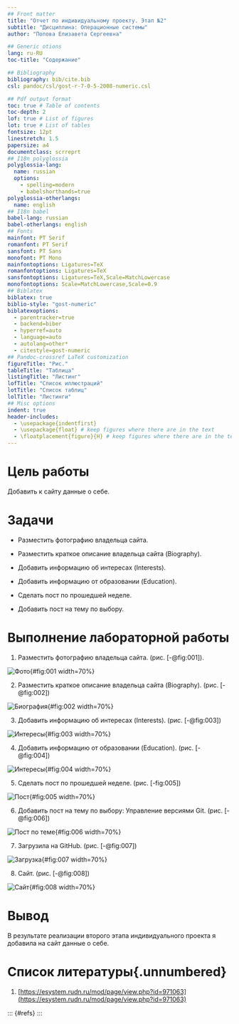 ```yaml
---
## Front matter
title: "Отчет по индивидуальному проекту. Этап №2"
subtitle: "Дисциплина: Операционные системы"
author: "Попова Елизавета Сергеевна"

## Generic otions
lang: ru-RU
toc-title: "Содержание"

## Bibliography
bibliography: bib/cite.bib
csl: pandoc/csl/gost-r-7-0-5-2008-numeric.csl

## Pdf output format
toc: true # Table of contents
toc-depth: 2
lof: true # List of figures
lot: true # List of tables
fontsize: 12pt
linestretch: 1.5
papersize: a4
documentclass: scrreprt
## I18n polyglossia
polyglossia-lang:
  name: russian
  options:
	- spelling=modern
	- babelshorthands=true
polyglossia-otherlangs:
  name: english
## I18n babel
babel-lang: russian
babel-otherlangs: english
## Fonts
mainfont: PT Serif
romanfont: PT Serif
sansfont: PT Sans
monofont: PT Mono
mainfontoptions: Ligatures=TeX
romanfontoptions: Ligatures=TeX
sansfontoptions: Ligatures=TeX,Scale=MatchLowercase
monofontoptions: Scale=MatchLowercase,Scale=0.9
## Biblatex
biblatex: true
biblio-style: "gost-numeric"
biblatexoptions:
  - parentracker=true
  - backend=biber
  - hyperref=auto
  - language=auto
  - autolang=other*
  - citestyle=gost-numeric
## Pandoc-crossref LaTeX customization
figureTitle: "Рис."
tableTitle: "Таблица"
listingTitle: "Листинг"
lofTitle: "Список иллюстраций"
lotTitle: "Список таблиц"
lolTitle: "Листинги"
## Misc options
indent: true
header-includes:
  - \usepackage{indentfirst}
  - \usepackage{float} # keep figures where there are in the text
  - \floatplacement{figure}{H} # keep figures where there are in the text
---
```

# Цель работы

Добавить к сайту данные о себе.

# Задачи

- Разместить фотографию владельца сайта.

- Разместить краткое описание владельца сайта (Biography).

- Добавить информацию об интересах (Interests).

- Добавить информацию от образовании (Education).

- Сделать пост по прошедшей неделе.

- Добавить пост на тему по выбору.

# Выполнение лабораторной работы

1. Разместить фотографию владельца сайта. (рис. [-@fig:001]).

![Фото](image/1.png){#fig:001 width=70%}

2. Разместить краткое описание владельца сайта (Biography). (рис. [-@fig:002])

![Биография](image/2.png){#fig:002 width=70%}

3. Добавить информацию об интересах (Interests). (рис. [-@fig:003])

![Интересы](image/3.png){#fig:003 width=70%}

4. Добавить информацию от образовании (Education). (рис. [-@fig:004])

![Интересы](image/4.png){#fig:004 width=70%}

5. Сделать пост по прошедшей неделе. (рис. [-fig:005])

![Пост](image/5.png){#fig:005 width=70%}

6. Добавить пост на тему по выбору: Управление версиями Git. (рис. [-@fig:006])

![Пост по теме](image/6.png){#fig:006 width=70%}

7. Загрузила на GitHub. (рис. [-@fig:007])

![Загрузка](image/7.png){#fig:007 width=70%}

8. Сайт. (рис. [-@fig:008])

![Сайт](image/8.png){#fig:008 width=70%}


# Вывод

В результате реализации второго этапа индивидуального проекта я добавила на сайт данные о себе.

# Список литературы{.unnumbered}

1. [https://esystem.rudn.ru/mod/page/view.php?id=971063](https://esystem.rudn.ru/mod/page/view.php?id=971063)


::: {#refs}
:::
